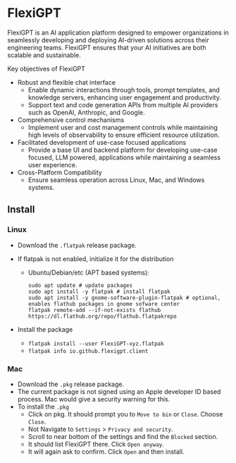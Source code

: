 # FlexiGPT

FlexiGPT is an AI application platform designed to empower organizations in seamlessly developing and deploying AI-driven solutions across their engineering teams. FlexiGPT ensures that your AI initiatives are both scalable and sustainable.

Key objectives of FlexiGPT

- Robust and flexible chat interface
  - Enable dynamic interactions through tools, prompt templates, and knowledge servers, enhancing user engagement and productivity.
  - Support text and code generation APIs from multiple AI providers such as OpenAI, Anthropic, and Google.
- Comprehensive control mechanisms
  - Implement user and cost management controls while maintaining high levels of observability to ensure efficient resource utilization.
- Facilitated development of use-case focused applications
  - Provide a base UI and backend platform for developing use-case focused, LLM powered, applications while maintaining a seamless user experience.
- Cross-Platform Compatibility
  - Ensure seamless operation across Linux, Mac, and Windows systems.

## Install

### Linux

- Download the `.flatpak` release package.
- If flatpak is not enabled, initialize it for the distribution

  - Ubuntu/Debian/etc (APT based systems):

    ```shell
    sudo apt update # update packages
    sudo apt install -y flatpak # install flatpak
    sudo apt install -y gnome-software-plugin-flatpak # optional, enables flathub packages in gnome sofware center
    flatpak remote-add --if-not-exists flathub https://dl.flathub.org/repo/flathub.flatpakrepo
    ```

- Install the package
  - `flatpak install --user FlexiGPT-xyz.flatpak`
  - `flatpak info io.github.flexigpt.client`

### Mac

- Download the `.pkg` release package.
- The current package is not signed using an Apple developer ID based process. Mac would give a security warning for this.
- To install the `.pkg`
  - Click on pkg. It should prompt you to `Move to bin` or `Close`. Choose `Close`.
  - Not Navigate to `Settings` > `Privacy and security`.
  - Scroll to near bottom of the settings and find the `Blocked` section.
  - It should list FlexiGPT there. Click `Open anyway`.
  - It will again ask to confirm. Click `Open` and then install.
